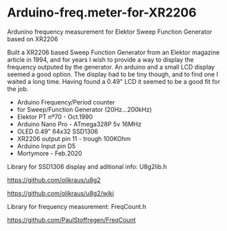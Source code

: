 # Arduino-freq.meter-for-XR2206
Ardunino frequency measurement for Elektor Sweep Function Generator based on XR2206

Built a XR2206 based Sweep Function Generator from an Elektor magazine article in 1994, and for years I wish to provide a way to display the frequency outputed by the generator. An arduino and a small LCD display seemed a good option. The display had to be tiny though, and to find one I waited a long time. Having found a 0.49" LCD it seemed to be a good fit for the job.

 * Arduino Frequency/Period counter
 * for Sweep/Function Generator (20Hz...200kHz)
 * Elektor PT nº70 - Oct.1990
 * Arduino Nano Pro - ATmega328P 5v 16MHz
 * OLED 0.49" 64x32 SSD1306
 * XR2206 output pin 11 - trough 100KOhm
 * Arduino Input pin D5
 * Mortymore - Feb.2020


Library for SSD1306 display and aditional info: U8g2lib.h

https://github.com/olikraus/u8g2

https://github.com/olikraus/u8g2/wiki
                                            
Library for frequency measurement: FreqCount.h

https://github.com/PaulStoffregen/FreqCount
